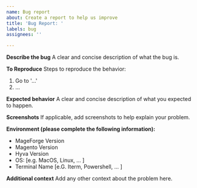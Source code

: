 ```yaml
---
name: Bug report
about: Create a report to help us improve
title: 'Bug Report: '
labels: bug
assignees: ''

---
```


**Describe the bug**
A clear and concise description of what the bug is.

**To Reproduce**
Steps to reproduce the behavior:
1. Go to '...'
2. ...

**Expected behavior**
A clear and concise description of what you expected to happen.

**Screenshots**
If applicable, add screenshots to help explain your problem.

**Environment (please complete the following information):**
 - MageForge Version
 - Magento Version
 - Hyva Version
 - OS: [e.g. MacOS, Linux, ... ]
 - Terminal Name [e.G. Iterm, Powershell, ... ]

**Additional context**
Add any other context about the problem here.
